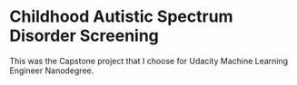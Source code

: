 # Childhood Autistic Spectrum Disorder Screening
This was the Capstone project that I choose for Udacity Machine Learning Engineer Nanodegree.
